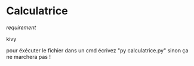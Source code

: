 # Calculatrice

*requirement*

kivy 

pour éxécuter le fichier dans un cmd écrivez "py calculatrice.py"
sinon ça ne marchera pas !
